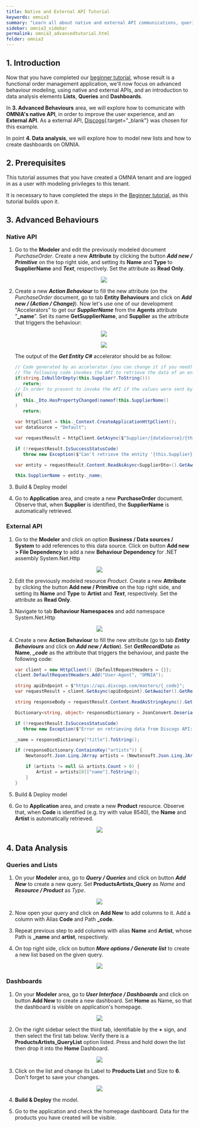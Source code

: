 ```yaml
---
title: Native and External API Tutorial
keywords: omnia3
summary: "Learn all about native and external API communications, queries, lists and dashboards"
sidebar: omnia3_sidebar
permalink: omnia3_advancedtutorial.html
folder: omnia3
---
```


## 1. Introduction

Now that you have completed our [beginner tutorial](omnia3_beginnertutorial.html), whose result is a functional order management application, we'll now focus on advanced behaviour modeling, using native and external APIs, and an introduction to data analysis elements **Lists**, **Queries** and **Dashboards**.

In **3. Advanced Behaviours** area, we will explore how to comunicate with **OMNIA's native API**, in order to improve the user experience, and an **External API**. As a external API, [Discogs](https://www.discogs.com/developers/){:target="\_blank"} was chosen for this example.

In point **4. Data analysis**, we will explore how to model new lists and how to create dashboards on OMNIA.

## 2. Prerequisites

This tutorial assumes that you have created a OMNIA tenant and are logged in as a user with modeling privileges to this tenant.

It is necessary to have completed the steps in the [Beginner tutorial](omnia3_beginnertutorial.html), as this tutorial builds upon it.

## 3. Advanced Behaviours

### Native API

1.  Go to the **Modeler** and edit the previously modeled document _PurchaseOrder_. Create a new **Attribute** by clicking the button **_Add new / Primitive_** on the top right side, and setting its **Name** and **Type** to **SupplierName** and **_Text_**, respectively. Set the attribute as **Read Only**.

     <p align="center">
        <img src="/images/tutorials/advanced/native-api-add-attribute.jpg">
    </p>

2.  Create a new **_Action Behaviour_** to fill the new attribute (on the _PurchaseOrder_ document, go to tab **Entity Behaviours** and click on **_Add new / (Action / Change)_**). Now let's use one of our development "Accelerators" to get our **_SupplierName_** from the **Agents** attribute "**\_name**". Set its name **GetSupplierName**, and **Supplier** as the attribute that triggers the behaviour:

    <p align="center">
        <img src="/images/tutorials/advanced/accelerators-selection.jpg">
    </p>

    <p align="center">
        <img src="/images/tutorials/advanced/accelerators-getEntity-example.jpg">
    </p>

    The output of the **_Get Entity C#_** accelerator should be as follow:

    ```C#
    // Code generated by an accelerator (you can change it if you need)
    // The following code invokes the API to retrieve the data of an entity and set the values in the current entity
    if(string.IsNullOrEmpty(this.Supplier?.ToString()))
       return;
    // In order to prevent to invoke the API if the values were sent by the user
    if(
       this._Dto.HasPropertyChanged(nameof(this.SupplierName))
    )
       return;

    var httpClient = this._Context.CreateApplicationHttpClient();
    var dataSource = "Default";

    var requestResult = httpClient.GetAsync($"Supplier/{dataSource}/{this.Supplier}").GetAwaiter().GetResult();

    if (!requestResult.IsSuccessStatusCode)
       throw new Exception($"Can't retrieve the entity '{this.Supplier}'");

    var entity = requestResult.Content.ReadAsAsync<SupplierDto>().GetAwaiter().GetResult();

    this.SupplierName = entity._name;
    ```

3.  Build & Deploy model

4.  Go to **Application** area, and create a new **PurchaseOrder** document. Observe that, when **Supplier** is identified, the **SupplierName** is automatically retrieved.

### External API

1. Go to the **Modeler** and click on option **Business / Data sources / System** to add references to this data source. Click on button **Add new > File Dependency** to add a new **Behaviour Dependency** for .NET assembly System.Net.Http

<p align="center">
    <img src="/images/tutorials/advanced/Modeler-Add-Behaviour-Dependency.jpg">
</p>

2. Edit the previously modeled resource _Product_. Create a new **Attribute** by clicking the button **Add new / Primitive** on the top right side, and setting its **Name** and **Type** to **Artist** and **_Text_**, respectively. Set the attribute as **Read Only**.

3. Navigate to tab **Behaviour Namespaces** and add namespace System.Net.Http

<p align="center">
    <img src="/images/tutorials/advanced/Modeler-Add-Behaviour-Namespace.jpg">
</p>

4. Create a new **Action Behaviour** to fill the new attribute (go to tab **_Entity Behaviours_** and click on **_Add new / Action_**). Set **_GetRecordData_** as **Name**, **_\_code_** as the attribute that triggers the behaviour, and paste the following code:

   ```C#
   var client = new HttpClient() {DefaultRequestHeaders = {}};
   client.DefaultRequestHeaders.Add("User-Agent", "OMNIA");

   string apiEndpoint = $"https://api.discogs.com/masters/{_code}";
   var requestResult = client.GetAsync(apiEndpoint).GetAwaiter().GetResult();

   string responseBody = requestResult.Content.ReadAsStringAsync().GetAwaiter().GetResult();

   Dictionary<string, object> responseDictionary = JsonConvert.DeserializeObject<Dictionary<string, object>>(responseBody);

   if (!requestResult.IsSuccessStatusCode)
      throw new Exception($"Error on retrieving data from Discogs API: {responseDictionary["message"].ToString()} {apiEndpoint}");

   _name = responseDictionary["title"].ToString();

   if (responseDictionary.ContainsKey("artists")) {
       Newtonsoft.Json.Linq.JArray artists = (Newtonsoft.Json.Linq.JArray)responseDictionary["artists"];

       if (artists != null && artists.Count > 0) {
           Artist = artists[0]["name"].ToString();
       }
   }
   ```

5. Build & Deploy model

6. Go to **Application** area, and create a new **Product** resource. Observe that, when **Code** is identified (e.g. try with value 8540), the **Name** and **Artist** is automatically retrieved.

<p align="center">
    <img src="/images/tutorials/advanced/Application-Create-Product.jpg">
</p>

## 4. Data Analysis

### Queries and Lists

1. On your **Modeler** area, go to **_Query / Queries_** and click on button **_Add New_** to create a new query. Set **ProductsArtists_Query** as _Name_ and **_Resource / Product_** as _Type_.

<p align="center">
    <img src="/images/tutorials/advanced/Modeler-Create-Query.jpg">
</p>

2. Now open your query and click on **Add New** to add columns to it. Add a column with Alias **Code** and Path **\_code**.
3. Repeat previous step to add columns with alias **Name** and **Artist**, whose Path is **\_name** and **artist**, respectively.

4. On top right side, click on button **_More options / Generate list_** to create a new list based on the given query.

<p align="center">
    <img src="/images/tutorials/advanced/Modeler-Generate-List.jpg">
</p>

### Dashboards

1. On your **Modeler** area, go to **_User Interface / Dashboards_** and click on button **Add New** to create a new dashboard. Set **Home** as Name, so that the dashboard is visible on application's homepage.

<p align="center">
    <img src="/images/tutorials/advanced/Modeler-Create-Dashboard.jpg">
</p>

2. On the right sidebar select the third tab, identifiable by the **+** sign, and then select the first tab below. Verify there is a **ProductsArtists_QueryList** option listed. Press and hold down the list then drop it into the **Home** Dashboard.

<p align="center">
    <img src="/images/tutorials/advanced/Modeler-Drag-List-Dashboard.jpg">
</p>

3. Click on the list and change its Label to **Products List** and Size to **6**. Don't forget to save your changes.

<p align="center">
    <img src="/images/tutorials/advanced/Modeler-Resize-List-Dashboard.jpg">
</p>

4. **Build & Deploy** the model.

5. Go to the application and check the homepage dashboard. Data for the products you have created will be visible.
